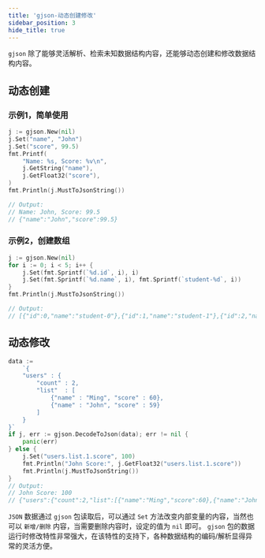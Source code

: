 ```yaml
---
title: 'gjson-动态创建修改'
sidebar_position: 3
hide_title: true
---
```


`gjson` 除了能够灵活解析、检索未知数据结构内容，还能够动态创建和修改数据结构内容。

## 动态创建

### 示例1，简单使用

```go
j := gjson.New(nil)
j.Set("name", "John")
j.Set("score", 99.5)
fmt.Printf(
    "Name: %s, Score: %v\n",
    j.GetString("name"),
    j.GetFloat32("score"),
)
fmt.Println(j.MustToJsonString())

// Output:
// Name: John, Score: 99.5
// {"name":"John","score":99.5}

```

### 示例2，创建数组

```go
j := gjson.New(nil)
for i := 0; i < 5; i++ {
    j.Set(fmt.Sprintf(`%d.id`, i), i)
    j.Set(fmt.Sprintf(`%d.name`, i), fmt.Sprintf(`student-%d`, i))
}
fmt.Println(j.MustToJsonString())

// Output:
// [{"id":0,"name":"student-0"},{"id":1,"name":"student-1"},{"id":2,"name":"student-2"},{"id":3,"name":"student-3"},{"id":4,"name":"student-4"}]

```

## 动态修改

```go
data :=
    `{
    "users" : {
        "count" : 2,
        "list"  : [
            {"name" : "Ming", "score" : 60},
            {"name" : "John", "score" : 59}
        ]
    }
}`
if j, err := gjson.DecodeToJson(data); err != nil {
    panic(err)
} else {
    j.Set("users.list.1.score", 100)
    fmt.Println("John Score:", j.GetFloat32("users.list.1.score"))
    fmt.Println(j.MustToJsonString())
}
// Output:
// John Score: 100
// {"users":{"count":2,"list":[{"name":"Ming","score":60},{"name":"John","score":100}]}}

```

`JSON` 数据通过 `gjson` 包读取后，可以通过 `Set` 方法改变内部变量的内容，当然也可以 `新增/删除` 内容，当需要删除内容时，设定的值为 `nil` 即可。 `gjson` 包的数据运行时修改特性非常强大，在该特性的支持下，各种数据结构的编码/解析显得异常的灵活方便。